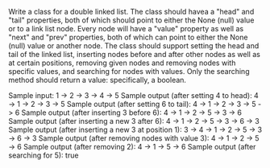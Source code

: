 Write a class for a double linked list. The class should havea a "head" and "tail" properties, both of which should point to either the None (null) value or to a link list node. Every node will have a "value" property as well as "next" and "prev" properties, both of which can point to either the None (null) value or another node. The class should support setting the head and tail of the linked list, inserting nodes before and after other nodes as well as at certain positions, removing given nodes and removing nodes with specific values, and searching for nodes with values. Only the searching method should return a value: specifically, a boolean.

Sample input:
1 -> 2 -> 3 -> 4 -> 5
Sample output (after setting 4 to head):
4 -> 1 -> 2 -> 3 -> 5
Sample output (after setting 6 to tail):
4 -> 1 -> 2 -> 3 -> 5 -> 6
Sample output (after inserting 3 before 6):
4 -> 1 -> 2 -> 5 -> 3 -> 6
Sample output (after inserting a new 3 after 6):
4 -> 1 -> 2 -> 5 -> 3 -> 6 -> 3
Sample output (after inserting a new 3 at position 1):
3 -> 4 -> 1 -> 2 -> 5 -> 3 -> 6 -> 3
Sample output (after removing nodes with value 3):
4 -> 1 -> 2 -> 5 -> 6
Sample output (after removing 2):
4 -> 1 -> 5 -> 6
Sample output (after searching for 5): true
